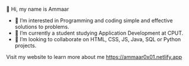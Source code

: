 👋 Hi, my name is Ammaar
- 👀 I’m interested in Programming and coding simple and effective solutions to problems.
- 🌱 I’m currently a student studying Application Development at CPUT.
- 💞️ I’m looking to collaborate on HTML, CSS, JS, Java, SQL or Python projects.

Visit my website to learn more about me
https://ammaar0x01.netlify.app
